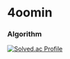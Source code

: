 # 4oomin 

### Algorithm
[![Solved.ac Profile](http://mazassumnida.wtf/api/v2/generate_badge?boj=coolsoomin)](https://solved.ac/coolsoomin)

